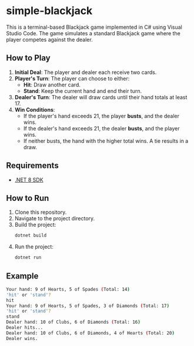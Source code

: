 # simple-blackjack

This is a terminal-based Blackjack game implemented in C# using Visual Studio Code. The game simulates a standard Blackjack game where the player competes against the dealer.

## How to Play

1. **Initial Deal**: The player and dealer each receive two cards.
2. **Player's Turn**: The player can choose to either:
    - **Hit**: Draw another card.
    - **Stand**: Keep the current hand and end their turn.
3. **Dealer's Turn**: The dealer will draw cards until their hand totals at least 17.
4. **Win Conditions**:
    - If the player's hand exceeds 21, the player **busts**, and the dealer wins.
    - If the dealer's hand exceeds 21, the dealer **busts**, and the player wins.
    - If neither busts, the hand with the higher total wins. A tie results in a draw.

## Requirements

- [.NET 8 SDK](https://dotnet.microsoft.com/download/dotnet/8.0)

## How to Run

1. Clone this repository.
2. Navigate to the project directory.
3. Build the project:
    ```bash
    dotnet build
    ```
4. Run the project:
    ```bash
    dotnet run
    ```

## Example

```bash
Your hand: 9 of Hearts, 5 of Spades (Total: 14)
'hit' or 'stand'?
hit
Your hand: 9 of Hearts, 5 of Spades, 3 of Diamonds (Total: 17)
'hit' or 'stand'?
stand
Dealer hand: 10 of Clubs, 6 of Diamonds (Total: 16)
Dealer hits...
Dealer hand: 10 of Clubs, 6 of Diamonds, 4 of Hearts (Total: 20)
Dealer wins.
